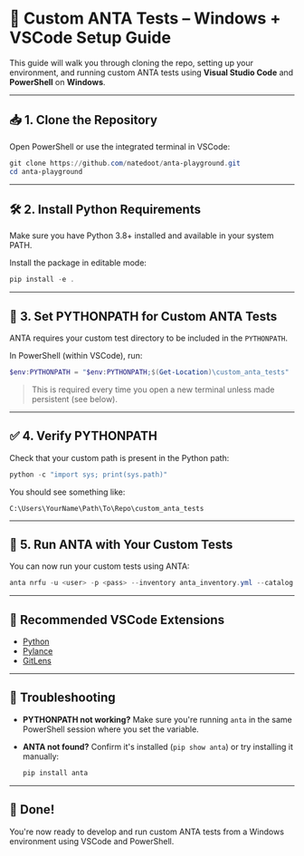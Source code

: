 # 🧪 Custom ANTA Tests – Windows + VSCode Setup Guide

This guide will walk you through cloning the repo, setting up your environment, and running custom ANTA tests using **Visual Studio Code** and **PowerShell** on **Windows**.

---

## 📥 1. Clone the Repository

Open PowerShell or use the integrated terminal in VSCode:

```powershell
git clone https://github.com/natedoot/anta-playground.git
cd anta-playground
```

---

## 🛠️ 2. Install Python Requirements

Make sure you have Python 3.8+ installed and available in your system PATH.

Install the package in editable mode:

```powershell
pip install -e .
```

---

## 📁 3. Set PYTHONPATH for Custom ANTA Tests

ANTA requires your custom test directory to be included in the `PYTHONPATH`.

In PowerShell (within VSCode), run:

```powershell
$env:PYTHONPATH = "$env:PYTHONPATH;$(Get-Location)\custom_anta_tests"
```

> This is required every time you open a new terminal unless made persistent (see below).

---

## ✅ 4. Verify PYTHONPATH

Check that your custom path is present in the Python path:

```powershell
python -c "import sys; print(sys.path)"
```

You should see something like:
```
C:\Users\YourName\Path\To\Repo\custom_anta_tests
```

---

## 🧪 5. Run ANTA with Your Custom Tests

You can now run your custom tests using ANTA:

```powershell
anta nrfu -u <user> -p <pass> --inventory anta_inventory.yml --catalog custom_vlan_catalog.yml
```

---

## 🧰 Recommended VSCode Extensions

- [Python](https://marketplace.visualstudio.com/items?itemName=ms-python.python)
- [Pylance](https://marketplace.visualstudio.com/items?itemName=ms-python.vscode-pylance)
- [GitLens](https://marketplace.visualstudio.com/items?itemName=eamodio.gitlens)

---

## 🐍 Troubleshooting

- **PYTHONPATH not working?**
  Make sure you're running `anta` in the same PowerShell session where you set the variable.

- **ANTA not found?**
  Confirm it's installed (`pip show anta`) or try installing it manually:
  ```powershell
  pip install anta
  ```

---

## 🙌 Done!

You're now ready to develop and run custom ANTA tests from a Windows environment using VSCode and PowerShell.
